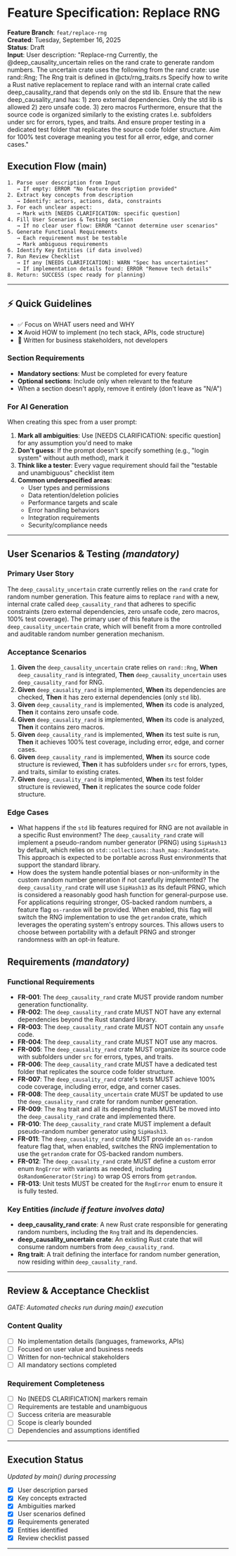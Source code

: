 # Feature Specification: Replace RNG

**Feature Branch**: `feat/replace-rng`  
**Created**: Tuesday, September 16, 2025  
**Status**: Draft  
**Input**: User description: "Replace-rng Currently, the @deep_causality_uncertain relies on the rand crate to generate random numbers. The uncertain crate uses the following from the rand crate: use rand::Rng; The Rng trait is defined in @ctx/rng_traits.rs Specify how to write a Rust native replacement to replace rand with an internal crate called deep_causality_rand that depends only on the std lib. Ensure that the new deep_causality_rand has: 1) zero external dependencies. Only the std lib is allowed 2) zero unsafe code. 3) zero macros Furthermore, ensure that the source code is organized similarly to the existing crates I.e. subfolders under src for errors, types, and traits. And ensure proper testing in a dedicated test folder that replicates the source code folder structure. Aim for 100% test coverage meaning you test for all error, edge, and corner cases."

## Execution Flow (main)
```
1. Parse user description from Input
   → If empty: ERROR "No feature description provided"
2. Extract key concepts from description
   → Identify: actors, actions, data, constraints
3. For each unclear aspect:
   → Mark with [NEEDS CLARIFICATION: specific question]
4. Fill User Scenarios & Testing section
   → If no clear user flow: ERROR "Cannot determine user scenarios"
5. Generate Functional Requirements
   → Each requirement must be testable
   → Mark ambiguous requirements
6. Identify Key Entities (if data involved)
7. Run Review Checklist
   → If any [NEEDS CLARIFICATION]: WARN "Spec has uncertainties"
   → If implementation details found: ERROR "Remove tech details"
8. Return: SUCCESS (spec ready for planning)
```

---

## ⚡ Quick Guidelines
- ✅ Focus on WHAT users need and WHY
- ❌ Avoid HOW to implement (no tech stack, APIs, code structure)
- 👥 Written for business stakeholders, not developers

### Section Requirements
- **Mandatory sections**: Must be completed for every feature
- **Optional sections**: Include only when relevant to the feature
- When a section doesn't apply, remove it entirely (don't leave as "N/A")

### For AI Generation
When creating this spec from a user prompt:
1. **Mark all ambiguities**: Use [NEEDS CLARIFICATION: specific question] for any assumption you'd need to make
2. **Don't guess**: If the prompt doesn't specify something (e.g., "login system" without auth method), mark it
3. **Think like a tester**: Every vague requirement should fail the "testable and unambiguous" checklist item
4. **Common underspecified areas**:
   - User types and permissions
   - Data retention/deletion policies  
   - Performance targets and scale
   - Error handling behaviors
   - Integration requirements
   - Security/compliance needs

---

## User Scenarios & Testing *(mandatory)*

### Primary User Story
The `deep_causality_uncertain` crate currently relies on the `rand` crate for random number generation. This feature aims to replace `rand` with a new, internal crate called `deep_causality_rand` that adheres to specific constraints (zero external dependencies, zero unsafe code, zero macros, 100% test coverage). The primary user of this feature is the `deep_causality_uncertain` crate, which will benefit from a more controlled and auditable random number generation mechanism.

### Acceptance Scenarios
1. **Given** the `deep_causality_uncertain` crate relies on `rand::Rng`, **When** `deep_causality_rand` is integrated, **Then** `deep_causality_uncertain` uses `deep_causality_rand` for RNG.
2. **Given** `deep_causality_rand` is implemented, **When** its dependencies are checked, **Then** it has zero external dependencies (only `std` lib).
3. **Given** `deep_causality_rand` is implemented, **When** its code is analyzed, **Then** it contains zero unsafe code.
4. **Given** `deep_causality_rand` is implemented, **When** its code is analyzed, **Then** it contains zero macros.
5. **Given** `deep_causality_rand` is implemented, **When** its test suite is run, **Then** it achieves 100% test coverage, including error, edge, and corner cases.
6. **Given** `deep_causality_rand` is implemented, **When** its source code structure is reviewed, **Then** it has subfolders under `src` for errors, types, and traits, similar to existing crates.
7. **Given** `deep_causality_rand` is implemented, **When** its test folder structure is reviewed, **Then** it replicates the source code folder structure.

### Edge Cases
- What happens if the `std` lib features required for RNG are not available in a specific Rust environment? The `deep_causality_rand` crate will implement a pseudo-random number generator (PRNG) using `SipHash13` by default, which relies on `std::collections::hash_map::RandomState`. This approach is expected to be portable across Rust environments that support the standard library.
- How does the system handle potential biases or non-uniformity in the custom random number generation if not carefully implemented? The `deep_causality_rand` crate will use `SipHash13` as its default PRNG, which is considered a reasonably good hash function for general-purpose use. For applications requiring stronger, OS-backed random numbers, a feature flag `os-random` will be provided. When enabled, this flag will switch the RNG implementation to use the `getrandom` crate, which leverages the operating system's entropy sources. This allows users to choose between portability with a default PRNG and stronger randomness with an opt-in feature.

## Requirements *(mandatory)*

### Functional Requirements
- **FR-001**: The `deep_causality_rand` crate MUST provide random number generation functionality.
- **FR-002**: The `deep_causality_rand` crate MUST NOT have any external dependencies beyond the Rust standard library.
- **FR-003**: The `deep_causality_rand` crate MUST NOT contain any `unsafe` code.
- **FR-004**: The `deep_causality_rand` crate MUST NOT use any macros.
- **FR-005**: The `deep_causality_rand` crate MUST organize its source code with subfolders under `src` for errors, types, and traits.
- **FR-006**: The `deep_causality_rand` crate MUST have a dedicated test folder that replicates the source code folder structure.
- **FR-007**: The `deep_causality_rand` crate's tests MUST achieve 100% code coverage, including error, edge, and corner cases.
- **FR-008**: The `deep_causality_uncertain` crate MUST be updated to use the `deep_causality_rand` crate for random number generation.
- **FR-009**: The `Rng` trait and all its depending traits MUST be moved into the `deep_causality_rand` crate and implemented there.
- **FR-010**: The `deep_causality_rand` crate MUST implement a default pseudo-random number generator using `SipHash13`.
- **FR-011**: The `deep_causality_rand` crate MUST provide an `os-random` feature flag that, when enabled, switches the RNG implementation to use the `getrandom` crate for OS-backed random numbers.
- **FR-012**: The `deep_causality_rand` crate MUST define a custom error enum `RngError` with variants as needed, including `OsRandomGenerator(String)` to wrap OS errors from `getrandom`.
- **FR-013**: Unit tests MUST be created for the `RngError` enum to ensure it is fully tested.

### Key Entities *(include if feature involves data)*
- **deep_causality_rand crate**: A new Rust crate responsible for generating random numbers, including the `Rng` trait and its dependencies.
- **deep_causality_uncertain crate**: An existing Rust crate that will consume random numbers from `deep_causality_rand`.
- **Rng trait**: A trait defining the interface for random number generation, now residing within `deep_causality_rand`.

---

## Review & Acceptance Checklist
*GATE: Automated checks run during main() execution*

### Content Quality
- [ ] No implementation details (languages, frameworks, APIs)
- [ ] Focused on user value and business needs
- [ ] Written for non-technical stakeholders
- [ ] All mandatory sections completed

### Requirement Completeness
- [ ] No [NEEDS CLARIFICATION] markers remain
- [ ] Requirements are testable and unambiguous  
- [ ] Success criteria are measurable
- [ ] Scope is clearly bounded
- [ ] Dependencies and assumptions identified

---

## Execution Status
*Updated by main() during processing*

- [x] User description parsed
- [x] Key concepts extracted
- [x] Ambiguities marked
- [x] User scenarios defined
- [x] Requirements generated
- [x] Entities identified
- [x] Review checklist passed

---
